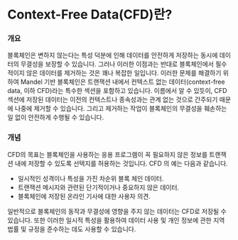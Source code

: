 # Context-Free Data(CFD)란?

### 개요

블록체인은 변하지 않는다는 특성 덕분에 인해 데이터를 안전하게 저장하는 동시에 데이터의 무결성을 보장할 수 있습니다. 그러나 이러한 이점과는 반대로 블록체인에서 필수적이지 않은 데이터를 제거하는 것은 꽤나 복잡한 일입니다. 이러한 문제를 해결하기 위하여 Mandel 기반 블록체인은 트랜잭션 내에서 컨텍스트 없는 데이터(context-free data, 이하 CFD)라는 특수한 섹션을 포함하고 있습니다. 이름에서 알 수 있듯이, CFD 섹션에 저장된 데이터는 이전의 컨텍스트나 종속성과는 관계 없는 것으로 간주되기 때문에 나중에 제거할 수 있습니다. 그리고 제거하는 작업이 블록체인의 무결성을 훼손하는 일 없이 안전하게 수행될 수 있습니다.

### 개념

CFD의 목표는 블록체인을 사용하는 응용 프로그램이 꼭 필요하지 않은 정보를 트랜잭션 내에 저장할 수 있도록 선택지를 허용하는 것입니다. CFD 의 예는 다음과 같습니다.

* 일시적인 성격이나 특성을 가진 차순위 블록 체인 데이터.
* 트랜잭션 메시지와 관련된 단기적이거나 중요하지 않은 데이터.
* 블록체인에 저장된 온라인 기사에 대한 사용자 의견.

일반적으로 블록체인의 동작과 무결성에 영향을 주지 않는 데이터는 CFD로 저장될 수 있습니다. 또한 이러한 일시적 특성을 활용하여 데이터 사용 및 개인 정보에 관한 지역 법률 및 규정을 준수하는 데도 사용할 수 있습니다.
